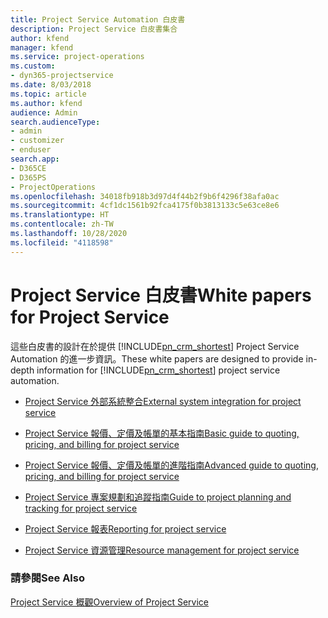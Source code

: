 ```yaml
---
title: Project Service Automation 白皮書
description: Project Service 白皮書集合
author: kfend
manager: kfend
ms.service: project-operations
ms.custom:
- dyn365-projectservice
ms.date: 8/03/2018
ms.topic: article
ms.author: kfend
audience: Admin
search.audienceType:
- admin
- customizer
- enduser
search.app:
- D365CE
- D365PS
- ProjectOperations
ms.openlocfilehash: 34018fb918b3d97d4f44b2f9b6f4296f38afa0ac
ms.sourcegitcommit: 4cf1dc1561b92fca4175f0b3813133c5e63ce8e6
ms.translationtype: HT
ms.contentlocale: zh-TW
ms.lasthandoff: 10/28/2020
ms.locfileid: "4118598"
---
```

# <a name="white-papers-for-project-service"></a><span data-ttu-id="b567a-103">Project Service 白皮書</span><span class="sxs-lookup"><span data-stu-id="b567a-103">White papers for Project Service</span></span>

<span data-ttu-id="b567a-104">這些白皮書的設計在於提供 [!INCLUDE[pn_crm_shortest](../includes/pn-crm-shortest.md)] Project Service Automation 的進一步資訊。</span><span class="sxs-lookup"><span data-stu-id="b567a-104">These white papers are designed to provide in-depth information for [!INCLUDE[pn_crm_shortest](../includes/pn-crm-shortest.md)] project service automation.</span></span>

-   [<span data-ttu-id="b567a-105">Project Service 外部系統整合</span><span class="sxs-lookup"><span data-stu-id="b567a-105">External system integration for project service</span></span>](https://go.microsoft.com/fwlink/?LinkId=825445)

-   [<span data-ttu-id="b567a-106">Project Service 報價、定價及帳單的基本指南</span><span class="sxs-lookup"><span data-stu-id="b567a-106">Basic guide to quoting, pricing, and billing for project service</span></span>](https://go.microsoft.com/fwlink/?LinkId=825241)

-   [<span data-ttu-id="b567a-107">Project Service 報價、定價及帳單的進階指南</span><span class="sxs-lookup"><span data-stu-id="b567a-107">Advanced guide to quoting, pricing, and billing for project service</span></span>](https://go.microsoft.com/fwlink/?LinkId=825242)

-   [<span data-ttu-id="b567a-108">Project Service 專案規劃和追蹤指南</span><span class="sxs-lookup"><span data-stu-id="b567a-108">Guide to project planning and tracking for project service</span></span>](https://go.microsoft.com/fwlink/?LinkId=825243)

-   [<span data-ttu-id="b567a-109">Project Service 報表</span><span class="sxs-lookup"><span data-stu-id="b567a-109">Reporting for project service</span></span>](https://go.microsoft.com/fwlink/?LinkId=825446)

-   [<span data-ttu-id="b567a-110">Project Service 資源管理</span><span class="sxs-lookup"><span data-stu-id="b567a-110">Resource management for project service</span></span>](https://go.microsoft.com/fwlink/?LinkId=825244)

### <a name="see-also"></a><span data-ttu-id="b567a-111">請參閱</span><span class="sxs-lookup"><span data-stu-id="b567a-111">See Also</span></span>
 [<span data-ttu-id="b567a-112">Project Service 概觀</span><span class="sxs-lookup"><span data-stu-id="b567a-112">Overview of Project Service</span></span>](../psa/overview.md)
